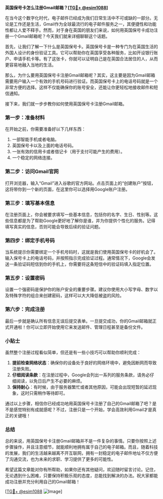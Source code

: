 **英国保号卡怎么注册Gmail邮箱？[[TG💪+ @esim1088](https://t.me/s/esim1088)]**

在当今这个数字化时代，电子邮件已经成为我们日常生活中不可或缺的一部分。无论是工作还是生活，Gmail作为全球最流行的电子邮件服务之一，其便捷性和功能性都让人爱不释手。然而，对于身在英国的朋友们来说，如何用英国保号卡成功注册一个Gmail邮箱呢？今天我们就来详细聊聊这个话题。

首先，让我们了解一下什么是英国保号卡。英国保号卡是一种专门为在英国生活的外国人设计的身份验证工具。它可以帮助你在英国享受各种服务，比如开设银行账户、申请手机卡等。有了这张卡，你就可以证明自己是在英国合法居住的人，从而更容易地融入当地的生活。

那么，为什么要用英国保号卡注册Gmail邮箱呢？其实，这主要是因为Gmail邮箱需要用户输入一个有效的手机号码进行验证。而英国保号卡上的电话号码就是一个非常方便的选择。这样不仅能确保你的账号安全，还能让你更轻松地接收邮件和短信通知。

接下来，我们就一步步教你如何使用英国保号卡注册Gmail邮箱。

### 第一步：准备材料

在开始之前，你需要准备好以下几样东西：
1. 一部智能手机或者电脑。
2. 英国保号卡以及上面的电话号码。
3. 一张有效的信用卡或者借记卡（用于支付可能产生的费用）。
4. 一个稳定的网络连接。

### 第二步：访问Gmail官网

打开浏览器，输入“Gmail”进入谷歌的官方网站。点击页面上的“创建账户”按钮，这将带你到一个新的页面，在这里你可以选择用Google账户注册。

### 第三步：填写基本信息

在注册页面上，你会被要求填写一些基本信息，包括你的名字、生日、性别等。这些信息都是为了帮助Google更好地了解你是谁，并为你提供个性化的服务。记得填写真实的信息，否则可能会导致后续的验证问题。

### 第四步：绑定手机号码

当系统提示你需要绑定一个手机号码时，这就是我们使用英国保号卡的好机会了。输入保号卡上的电话号码，并按照指示完成验证过程。通常情况下，Google会发送一条验证码短信到你的手机上，你需要将这条短信中的验证码填入指定位置。

### 第五步：设置密码

设置一个强密码是保护你的账户安全的重要步骤。建议你使用大小写字母、数字以及特殊字符的组合来创建密码，这样可以大大降低被盗的风险。

### 第六步：完成注册

最后一步就是确认所有信息无误后提交表单。一旦提交成功，你的Gmail邮箱就正式开通啦！你可以立即开始使用它来发送邮件、管理日程甚至是备份文件。

### 小贴士

虽然整个注册过程看似简单，但还是有一些小技巧可以帮助你顺利完成：

1. **提前检查网络状态**：确保你的设备处于良好的网络环境中，避免因断网而导致注册失败。
2. **仔细阅读条款**：在注册过程中，Google会列出一系列的服务条款，请务必仔细阅读，以免日后产生不必要的麻烦。
3. **保持耐心**：有时候，由于服务器繁忙或者其他原因，可能会出现短暂的延迟现象，这时只需稍作等待即可。

通过以上步骤，相信你已经成功地用英国保号卡注册了自己的Gmail邮箱了吧？是不是感觉特别有成就感呢？不过，注册只是一个开始，学会高效利用Gmail才是真正的关键哦！

### 总结

总的来说，用英国保号卡注册Gmail邮箱并不是一件复杂的事情。只要你按照上述步骤操作，并且注意细节，就能顺利地拥有属于自己的电子邮箱。而且，随着科技的发展，我们的生活越来越离不开互联网，拥有一封稳定的电子邮件地址不仅方便了沟通交流，也为未来的求职、学习提供了更多的可能性。

希望这篇文章能对你有所帮助，如果你还有其他疑问，欢迎随时留言讨论。记住，无论遇到什么困难，只要保持积极乐观的态度，总能找到解决的办法。祝大家都能成功注册并充分利用自己的Gmail邮箱！

[[TG💪+ @esim1088](https://t.me/s/esim1088) ![Image](https://i.postimg.cc/4NQfJmqS/Snipaste-2025-05-13-00-14-12.png)]